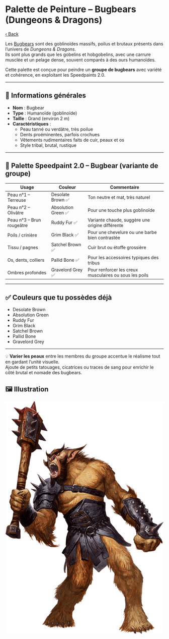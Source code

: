 # Palette de Peinture – Bugbears (Dungeons & Dragons)

[‹ Back](../index.md)

Les [Bugbears](https://www.dndbeyond.com/monsters/16817-bugbear) sont des goblinoïdes massifs, poilus et brutaux présents dans l’univers de _Dungeons & Dragons_.  
Ils sont plus grands que les gobelins et hobgobelins, avec une carrure musclée et un pelage dense, souvent comparés à des ours humanoïdes.

Cette palette est conçue pour peindre un **groupe de bugbears** avec variété et cohérence, en exploitant les Speedpaints 2.0.

---

## 🧌 Informations générales

- **Nom** : Bugbear
- **Type** : Humanoïde (goblinoïde)
- **Taille** : Grand (environ 2 m)
- **Caractéristiques** :
  - Peau tanné ou verdâtre, très poilue
  - Dents proéminentes, parfois crochues
  - Vêtements rudimentaires faits de cuir, peaux et os
  - Style tribal, brutal, rustique

---

## 🎨 Palette Speedpaint 2.0 – Bugbear (variante de groupe)

| Usage                     | Couleur             | Commentaire                                            |
| ------------------------- | ------------------- | ------------------------------------------------------ |
| Peau n°1 – Terreuse       | Desolate Brown ✅   | Ton neutre et mat, très naturel                        |
| Peau n°2 – Olivâtre       | Absolution Green ✅ | Pour une touche plus goblinoïde                        |
| Peau n°3 – Brun rougeâtre | Ruddy Fur ✅        | Variante chaude, suggère une origine différente        |
| Poils / crinière          | Grim Black ✅       | Pour une chevelure ou une barbe bien contrastée        |
| Tissu / pagnes            | Satchel Brown ✅    | Cuir brut ou étoffe grossière                          |
| Os, dents, colliers       | Pallid Bone ✅      | Pour les accessoires typiques des tribus               |
| Ombres profondes          | Gravelord Grey ✅   | Pour renforcer les creux musculaires ou sous les poils |

---

## ✅ Couleurs que tu possèdes déjà

- Desolate Brown
- Absolution Green
- Ruddy Fur
- Grim Black
- Satchel Brown
- Pallid Bone
- Gravelord Grey

---

💡 **Varier les peaux** entre les membres du groupe accentue le réalisme tout en gardant l’unité visuelle.  
Ajoute de petits tatouages, cicatrices ou traces de sang pour enrichir le côté brutal et nomade des bugbears.

## 🖼️ Illustration

![Illustration](bugbear.png)
